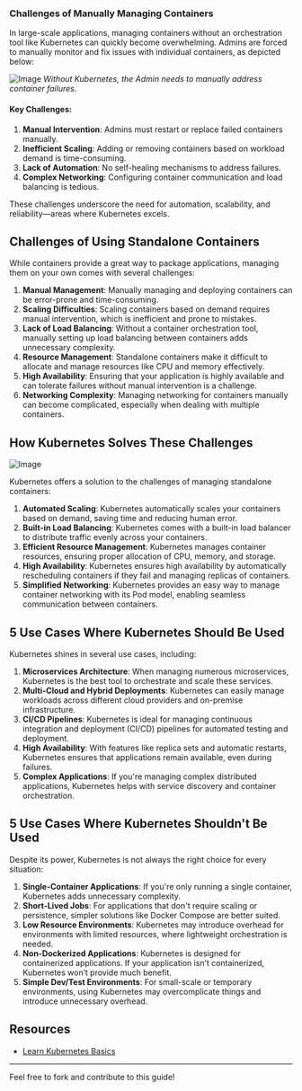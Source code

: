 ### Challenges of Manually Managing Containers  

In large-scale applications, managing containers without an orchestration tool like Kubernetes can quickly become overwhelming. Admins are forced to manually monitor and fix issues with individual containers, as depicted below:  

![Image](https://github.com/user-attachments/assets/28cd6c56-e007-4b6c-9beb-318c781f7dab)
*Without Kubernetes, the Admin needs to manually address container failures.*  

#### Key Challenges:
1. **Manual Intervention**: Admins must restart or replace failed containers manually.  
2. **Inefficient Scaling**: Adding or removing containers based on workload demand is time-consuming.  
3. **Lack of Automation**: No self-healing mechanisms to address failures.  
4. **Complex Networking**: Configuring container communication and load balancing is tedious.  

These challenges underscore the need for automation, scalability, and reliability—areas where Kubernetes excels.  

## Challenges of Using Standalone Containers

While containers provide a great way to package applications, managing them on your own comes with several challenges:

1. **Manual Management**: Manually managing and deploying containers can be error-prone and time-consuming.
2. **Scaling Difficulties**: Scaling containers based on demand requires manual intervention, which is inefficient and prone to mistakes.
3. **Lack of Load Balancing**: Without a container orchestration tool, manually setting up load balancing between containers adds unnecessary complexity.
4. **Resource Management**: Standalone containers make it difficult to allocate and manage resources like CPU and memory effectively.
5. **High Availability**: Ensuring that your application is highly available and can tolerate failures without manual intervention is a challenge.
6. **Networking Complexity**: Managing networking for containers manually can become complicated, especially when dealing with multiple containers.

## How Kubernetes Solves These Challenges

![Image](https://github.com/user-attachments/assets/1dd75a7f-4dba-4f44-929e-9f73dca2fa9a)

Kubernetes offers a solution to the challenges of managing standalone containers:

1. **Automated Scaling**: Kubernetes automatically scales your containers based on demand, saving time and reducing human error.
2. **Built-in Load Balancing**: Kubernetes comes with a built-in load balancer to distribute traffic evenly across your containers.
3. **Efficient Resource Management**: Kubernetes manages container resources, ensuring proper allocation of CPU, memory, and storage.
4. **High Availability**: Kubernetes ensures high availability by automatically rescheduling containers if they fail and managing replicas of containers.
5. **Simplified Networking**: Kubernetes provides an easy way to manage container networking with its Pod model, enabling seamless communication between containers.

## 5 Use Cases Where Kubernetes Should Be Used

Kubernetes shines in several use cases, including:

1. **Microservices Architecture**: When managing numerous microservices, Kubernetes is the best tool to orchestrate and scale these services.
2. **Multi-Cloud and Hybrid Deployments**: Kubernetes can easily manage workloads across different cloud providers and on-premise infrastructure.
3. **CI/CD Pipelines**: Kubernetes is ideal for managing continuous integration and deployment (CI/CD) pipelines for automated testing and deployment.
4. **High Availability**: With features like replica sets and automatic restarts, Kubernetes ensures that applications remain available, even during failures.
5. **Complex Applications**: If you're managing complex distributed applications, Kubernetes helps with service discovery and container orchestration.

## 5 Use Cases Where Kubernetes Shouldn't Be Used

Despite its power, Kubernetes is not always the right choice for every situation:

1. **Single-Container Applications**: If you're only running a single container, Kubernetes adds unnecessary complexity.
2. **Short-Lived Jobs**: For applications that don't require scaling or persistence, simpler solutions like Docker Compose are better suited.
3. **Low Resource Environments**: Kubernetes may introduce overhead for environments with limited resources, where lightweight orchestration is needed.
4. **Non-Dockerized Applications**: Kubernetes is designed for containerized applications. If your application isn’t containerized, Kubernetes won’t provide much benefit.
5. **Simple Dev/Test Environments**: For small-scale or temporary environments, using Kubernetes may overcomplicate things and introduce unnecessary overhead.

## Resources
- [Learn Kubernetes Basics](https://kubernetes.io/docs/tutorials/kubernetes-basics/)

---
Feel free to fork and contribute to this guide!

